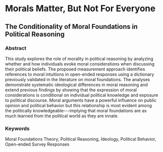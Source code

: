 # Morals Matter, But Not For Everyone
## The Conditionality of Moral Foundations in Political Reasoning

### Abstract
This study explores the role of morality in political reasoning by analyzing whether and how individuals evoke moral considerations when discussing their political beliefs. The proposed measurement approach identifies references to moral intuitions in open-ended responses using a dictionary previously validated in the literature on moral foundations. The analyses demonstrate systematic ideological differences in moral reasoning and extend previous findings by showing that the expression of moral considerations is conditional on individual political knowledge and exposure to political discourse. Moral arguments have a powerful influence on public opinion and political behavior but this relationship is most evident among the politically knowledgeable---implying that moral foundations are as much learned from the political world as they are innate.

### Keywords
Moral Foundations Theory, Political Reasoning, Ideology, Political Behavior, Open-ended Survey Responses